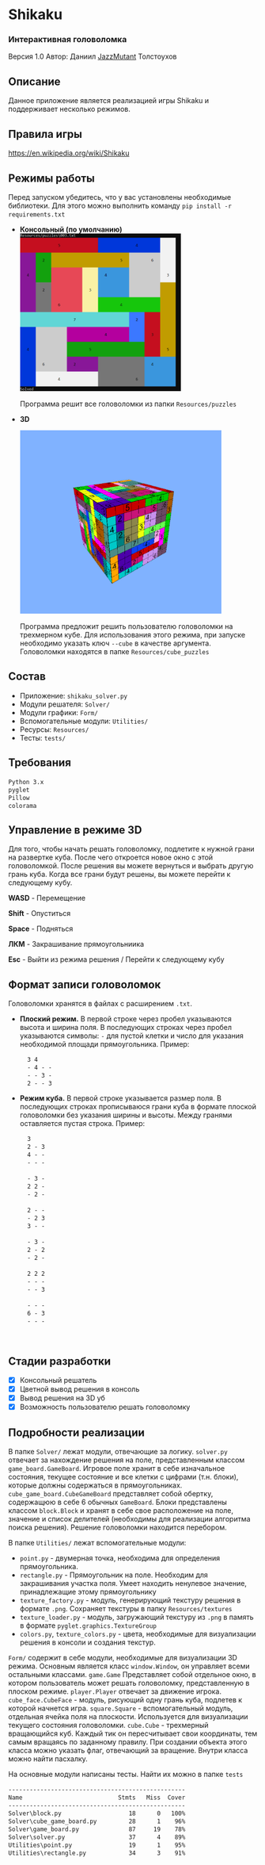 # Shikaku
### Интерактивная головоломка
Версия 1.0
Автор: Даниил [JazzMutant](https://t.me/JazzMutant) Толстоухов

## Описание
Данное приложение является реализацией игры Shikaku и поддерживает несколько режимов.

## Правила игры
https://en.wikipedia.org/wiki/Shikaku

## Режимы работы
Перед запуском убедитесь, что у вас установлены необходимые библиотеки. 
Для этого можно выполнить команду `pip install -r requirements.txt`

- **Консольный (по умолчанию)**   
    <img src="console.png" alt="console" style="zoom: 50%;" />
    
    Программа решит все головоломки из папки `Resources/puzzles`
    
- **3D**

    <img src="cube.png" alt="cube" style="zoom: 40%;" />
     
    Программа предложит решить пользователю головоломки на трехмерном кубе. 
    Для использования этого режима, при запуске необходимо указать ключ `--cube` в качестве аргумента. 
    Головоломки находятся в папке `Resources/cube_puzzles`

## Состав
- Приложение: `shikaku_solver.py`
- Модули решателя: `Solver/`
- Модули графики: `Form/`
- Вспомогательные модули: `Utilities/`
- Ресурсы: `Resources/`
- Тесты: `tests/`

## Требования
    Python 3.x
    pyglet
    Pillow
    colorama

## Управление в режиме 3D
Для того, чтобы начать решать головоломку, подлетите к нужной грани на развертке куба. 
После чего откроется новое окно с этой головоломкой. После решения вы можете вернуться и выбрать другую грань куба.
Когда все грани будут решены, вы можете перейти к следующему кубу.

**WASD** - Перемещение

**Shift** - Опуститься

**Space** - Подняться

**ЛКМ** - Закрашивание прямоугольниика

**Esc** - Выйти из режима решения / Перейти к следующему кубу

## Формат записи головоломок
Головоломки хранятся в файлах с расширением `.txt`.

- **Плоский режим.** В первой строке через пробел указываются высота и ширина поля.
    В последующих строках через пробел указываются символы: `-` для пустой клетки и число для указания необходимой площади прямоугольника.
    Пример:
    
        3 4
        - 4 - -
        - - 3 -
        2 - - 3
    
- **Режим куба.** В первой строке указывается размер поля. В последующих строках прописываюся грани куба в формате плоской головоломки без указания ширины и высоты. Между гранями оставляется пустая строка.
    Пример:
    
        3
        2 - 3
        4 - -
        - - -
        
        - 3 -
        2 2 - 
        - 2 -
        
        2 - -
        - 2 3
        3 - -
        
        - 3 -
        2 - 2 
        - 2 -
        
        2 2 2
        - - -
        - - 3
        
        - - -
        6 - 3
        - - -
    
    
    ​    
## Стадии разработки
- [x] Консольный решатель
- [x] Цветной вывод решения в консоль
- [x] Вывод решения на 3D уб
- [x] Возможность пользователю решать головоломку

## Подробности реализации
В папке `Solver/` лежат модули, отвечающие за логику. `solver.py` отвечает за нахождение решения на поле, представленным классом `game_board.GameBoard`.
Игровое поле хранит в себе изначальное состояния, текущее состояние и все клетки с цифрами (т.н. блоки), которые должны содержаться в прямоугольниках.  
`cube_game_board.CubeGameBoard` представляет собой обертку, содержащюю в себе 6 обычных `GameBoard`.
Блоки представлены классом `block.Block` и хранят в себе свое расположение на поле, значение и список делителей (необходимы для реализации алгоритма поиска решения).
Решение головоломки находится перебором.

В папке `Utilities/` лежат вспомогательные модули:
- `point.py` - двумерная точка, необходима для определения прямоугольника.
- `rectangle.py` - Прямоугольник на поле. Необходим для закрашивания участка поля. Умеет находить ненулевое значение, принадлежащие этому прямоугольнику
- `texture_factory.py` - модуль, генерирующий текстуру решения в формате `.png`. Сохраняет текстуры в папку `Resources/textures`
- `texture_loader.py` - модуль, загружающий текстуру из `.png` в память в формате `pyglet.graphics.TextureGroup`
- `colors.py`, `texture_colors.py` - цвета, необходимые для визуализации решения в консоли и создания текстур.
    
`Form/` содержит в себе модули, необходимые для визуализации 3D режима. Основным является класс `window.Window`, он управляет всеми остальными классами.
`game.Game` Представляет собой отдельное окно, в котором пользователь может решать головоломку, представленную в плоском режиме.
`player.Player` отвечает за движение игрока. `cube_face.CubeFace` - модуль, рисующий одну грань куба, подлетев к которой начнется игра.
`square.Square` - вспомогательный модуль, отдельная ячейка поля на плоскости. Используется для визуализации текущего состояния головоломки.
`cube.Cube` - трехмерный вращающийся куб. Каждый тик он пересчитывает свои координаты, тем самым вращаясь по заданному правилу.
При создании объекта этого класса можно указать флаг, отвечающий за вращение. Внутри класса можно найти пасхалку.

На основные модули написаны тесты. Найти их можно в папке `tests`

    --------------------------------------------------
    Name                           Stmts   Miss  Cover
    --------------------------------------------------
    Solver\block.py                   18      0   100%
    Solver\cube_game_board.py         28      1    96%
    Solver\game_board.py              87     19    78%
    Solver\solver.py                  37      4    89%
    Utilities\point.py                19      1    95%
    Utilities\rectangle.py            34      3    91%